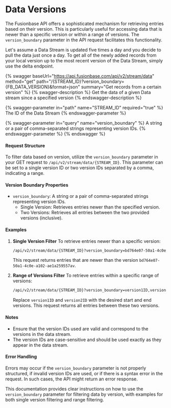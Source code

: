 # Data Versions

The Fusionbase API offers a sophisticated mechanism for retrieving entries based on their version. This is particularly useful for accessing data that is newer than a specific version or within a range of versions. The `version_boundary` parameter in the API request facilitates this functionality.

Let's assume a Data Stream is updated five times a day and you decide to pull the data just once a day. To get all of the newly added records from your local version up to the most recent version of the Data Stream, simply use the delta endpoint.

{% swagger baseUrl="https://api.fusionbase.com/api/v2/stream/data" method="get" path="/{STREAM_ID}?version_boundary={FB_DATA_VERSION}&format=json" summary="Get records from a certain version" %}
{% swagger-description %}
Get the data of a given Data stream since a specified version
{% endswagger-description %}

{% swagger-parameter in="path" name="STREAM_ID" required="true" %}
The ID of the Data Stream
{% endswagger-parameter %}

{% swagger-parameter in="query" name="version_boundary" %}
A string or a pair of comma-separated strings representing version IDs.
{% endswagger-parameter %}
{% endswagger %}

#### Request Structure

To filter data based on version, utilize the `version_boundary` parameter in your GET request to `/api/v2/stream/data/{STREAM_ID}`. This parameter can be set to a single version ID or two version IDs separated by a comma, indicating a range.

#### Version Boundary Properties

* `version_boundary`: A string or a pair of comma-separated strings representing version IDs.
  * Single Version: Retrieves entries newer than the specified version.
  * Two Versions: Retrieves all entries between the two provided versions (inclusive).

#### Examples

1.  **Single Version Filter** To retrieve entries newer than a specific version:

    ```bash
    /api/v2/stream/data/{STREAM_ID}?version_boundary=bd764e07-50a1-4c0e-a102-ae1a259557av&format=json
    ```

    This request returns entries that are newer than the version `bd764e07-50a1-4c0e-a102-ae1a259557av`.
2.  **Range of Versions Filter** To retrieve entries within a specific range of versions:

    ```bash
    /api/v2/stream/data/{STREAM_ID}?version_boundary=version1ID,version2ID&format=json
    ```

    Replace `version1ID` and `version2ID` with the desired start and end versions. This request returns all entries between these two versions.

#### Notes

* Ensure that the version IDs used are valid and correspond to the versions in the data stream.
* The version IDs are case-sensitive and should be used exactly as they appear in the data stream.

#### Error Handling

Errors may occur if the `version_boundary` parameter is not properly structured, if invalid version IDs are used, or if there is a syntax error in the request. In such cases, the API might return an error response.

This documentation provides clear instructions on how to use the `version_boundary` parameter for filtering data by version, with examples for both single version filtering and range filtering.
